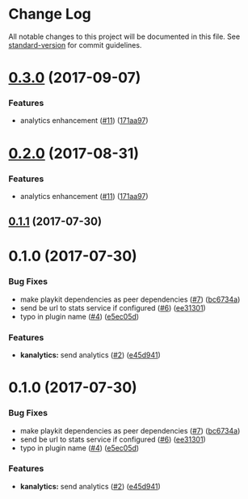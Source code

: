 # Change Log

All notable changes to this project will be documented in this file. See [standard-version](https://github.com/conventional-changelog/standard-version) for commit guidelines.

<a name="0.3.0"></a>
# [0.3.0](https://github.com/kaltura/playkit-js-kanalytics/compare/v0.1.1...v0.3.0) (2017-09-07)


### Features

* analytics enhancement ([#11](https://github.com/kaltura/playkit-js-kanalytics/issues/11)) ([171aa97](https://github.com/kaltura/playkit-js-kanalytics/commit/171aa97))



<a name="0.2.0"></a>
# [0.2.0](https://github.com/kaltura/playkit-js-kanalytics/compare/v0.1.1...v0.2.0) (2017-08-31)


### Features

* analytics enhancement ([#11](https://github.com/kaltura/playkit-js-kanalytics/issues/11)) ([171aa97](https://github.com/kaltura/playkit-js-kanalytics/commit/171aa97))



<a name="0.1.1"></a>
## [0.1.1](https://github.com/kaltura/playkit-js-kanalytics/compare/v0.1.0...v0.1.1) (2017-07-30)



<a name="0.1.0"></a>
# 0.1.0 (2017-07-30)


### Bug Fixes

* make playkit dependencies as peer dependencies ([#7](https://github.com/kaltura/playkit-js-kanalytics/issues/7)) ([bc6734a](https://github.com/kaltura/playkit-js-kanalytics/commit/bc6734a))
* send be url to stats service if configured ([#6](https://github.com/kaltura/playkit-js-kanalytics/issues/6)) ([ee31301](https://github.com/kaltura/playkit-js-kanalytics/commit/ee31301))
* typo in plugin name  ([#4](https://github.com/kaltura/playkit-js-kanalytics/issues/4)) ([e5ec05d](https://github.com/kaltura/playkit-js-kanalytics/commit/e5ec05d))


### Features

* **kanalytics:** send analytics ([#2](https://github.com/kaltura/playkit-js-kanalytics/issues/2)) ([e45d941](https://github.com/kaltura/playkit-js-kanalytics/commit/e45d941))



<a name="0.1.0"></a>
# 0.1.0 (2017-07-30)


### Bug Fixes

* make playkit dependencies as peer dependencies ([#7](https://github.com/kaltura/playkit-js-kanalytics/issues/7)) ([bc6734a](https://github.com/kaltura/playkit-js-kanalytics/commit/bc6734a))
* send be url to stats service if configured ([#6](https://github.com/kaltura/playkit-js-kanalytics/issues/6)) ([ee31301](https://github.com/kaltura/playkit-js-kanalytics/commit/ee31301))
* typo in plugin name  ([#4](https://github.com/kaltura/playkit-js-kanalytics/issues/4)) ([e5ec05d](https://github.com/kaltura/playkit-js-kanalytics/commit/e5ec05d))


### Features

* **kanalytics:** send analytics ([#2](https://github.com/kaltura/playkit-js-kanalytics/issues/2)) ([e45d941](https://github.com/kaltura/playkit-js-kanalytics/commit/e45d941))
